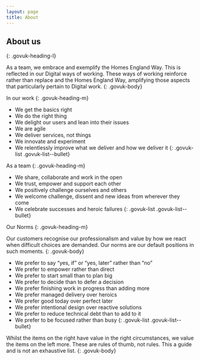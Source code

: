 ```yaml
---
layout: page
title: About
---
```


## About us
{: .govuk-heading-l}

As a team, we embrace and exemplify the Homes England Way.  This is reflected in our Digital ways of working.  These ways of working reinforce rather than replace and the Homes England Way, amplifying those aspects that particularly pertain to Digital work.
{: .govuk-body}

In our work
{: .govuk-heading-m}

- We get the basics right
- We do the right thing  
- We delight our users and lean into their issues
- We are agile
- We deliver services, not things
- We innovate and experiment
- We relentlessly improve what we deliver and how we deliver it
{: .govuk-list .govuk-list--bullet}

As a team
{: .govuk-heading-m}

- We share, collaborate and work in the open
- We trust, empower and support each other
- We positively challenge ourselves and others
- We welcome challenge, dissent and new ideas from wherever they come
- We celebrate successes and heroic failures
{: .govuk-list .govuk-list--bullet}

Our Norms
{: .govuk-heading-m}

Our customers recognise our professionalism and value by how we react when difficult choices are demanded.  Our norms are our default positions in such moments.
{: .govuk-body}
- We prefer to say “yes, if” or “yes, later” rather than “no”
- We prefer to empower rather than direct
- We prefer to start small than to plan big
- We prefer to decide than to defer a decision
- We prefer finishing work in progress than adding more
- We prefer managed delivery over heroics
- We prefer good today over perfect later
- We prefer intentional design over reactive solutions
- We prefer to reduce technical debt than to add to it
- We prefer to be focused rather than busy
{: .govuk-list .govuk-list--bullet}

Whilst the items on the right have value in the right circumstances, we value the items on the left more.  These are rules of thumb, not rules. This a guide and is not an exhaustive list.
{: .govuk-body}
